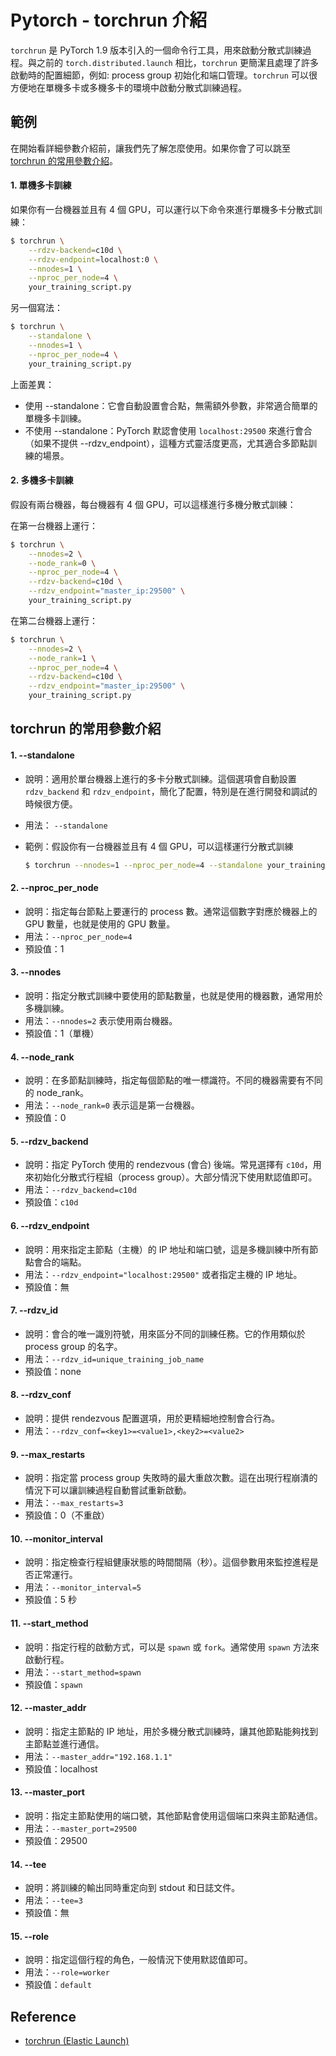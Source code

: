 # Pytorch - torchrun 介紹

`torchrun` 是 PyTorch 1.9 版本引入的一個命令行工具，用來啟動分散式訓練過程。與之前的 `torch.distributed.launch` 相比，`torchrun` 更簡潔且處理了許多啟動時的配置細節，例如: process group 初始化和端口管理。`torchrun` 可以很方便地在單機多卡或多機多卡的環境中啟動分散式訓練過程。

## 範例

在開始看詳細參數介紹前，讓我們先了解怎麼使用。如果你會了可以跳至 [torchrun 的常用參數介紹](#torchrun-的常用參數介紹)。

#### 1. 單機多卡訓練

如果你有一台機器並且有 4 個 GPU，可以運行以下命令來進行單機多卡分散式訓練：

```bash
$ torchrun \
    --rdzv-backend=c10d \
    --rdzv-endpoint=localhost:0 \
    --nnodes=1 \
    --nproc_per_node=4 \
    your_training_script.py
```

另一個寫法：

```bash
$ torchrun \
    --standalone \
    --nnodes=1 \
    --nproc_per_node=4 \
    your_training_script.py
```

上面差異：

- 使用 --standalone：它會自動設置會合點，無需額外參數，非常適合簡單的單機多卡訓練。
- 不使用 --standalone：PyTorch 默認會使用 `localhost:29500` 來進行會合（如果不提供 --rdzv_endpoint），這種方式靈活度更高，尤其適合多節點訓練的場景。

#### 2. 多機多卡訓練

假設有兩台機器，每台機器有 4 個 GPU，可以這樣進行多機分散式訓練：

在第一台機器上運行：

```bash
$ torchrun \
    --nnodes=2 \
    --node_rank=0 \
    --nproc_per_node=4 \
    --rdzv-backend=c10d \
    --rdzv_endpoint="master_ip:29500" \
    your_training_script.py
```

在第二台機器上運行：

```bash
$ torchrun \
    --nnodes=2 \
    --node_rank=1 \
    --nproc_per_node=4 \
    --rdzv-backend=c10d \
    --rdzv_endpoint="master_ip:29500" \
    your_training_script.py
```

## torchrun 的常用參數介紹

#### 1. --standalone

- 說明：適用於單台機器上進行的多卡分散式訓練。這個選項會自動設置 `rdzv_backend` 和 `rdzv_endpoint`，簡化了配置，特別是在進行開發和調試的時候很方便。
- 用法： `--standalone`
- 範例：假設你有一台機器並且有 4 個 GPU，可以這樣運行分散式訓練

    ```bash
    $ torchrun --nnodes=1 --nproc_per_node=4 --standalone your_training_script.py
    ```

#### 2. --nproc_per_node

- 說明：指定每台節點上要運行的 process 數。通常這個數字對應於機器上的 GPU 數量，也就是使用的 GPU 數量。
- 用法：`--nproc_per_node=4`
- 預設值：1

#### 3. --nnodes

- 說明：指定分散式訓練中要使用的節點數量，也就是使用的機器數，通常用於多機訓練。
- 用法：`--nnodes=2` 表示使用兩台機器。
- 預設值：1（單機）

#### 4. --node_rank

- 說明：在多節點訓練時，指定每個節點的唯一標識符。不同的機器需要有不同的 node_rank。
- 用法：`--node_rank=0` 表示這是第一台機器。
- 預設值：0

#### 5. --rdzv_backend

- 說明：指定 PyTorch 使用的 rendezvous (會合) 後端。常見選擇有 `c10d`，用來初始化分散式行程組（process group）。大部分情況下使用默認值即可。
- 用法：`--rdzv_backend=c10d`
- 預設值：`c10d`

#### 6. --rdzv_endpoint

- 說明：用來指定主節點（主機）的 IP 地址和端口號，這是多機訓練中所有節點會合的端點。
- 用法：`--rdzv_endpoint="localhost:29500"` 或者指定主機的 IP 地址。
- 預設值：無

#### 7. --rdzv_id

- 說明：會合的唯一識別符號，用來區分不同的訓練任務。它的作用類似於 process group 的名字。
- 用法：`--rdzv_id=unique_training_job_name`
- 預設值：none

#### 8. --rdzv_conf

- 說明：提供 rendezvous 配置選項，用於更精細地控制會合行為。
- 用法：`--rdzv_conf=<key1>=<value1>,<key2>=<value2>`

#### 9. --max_restarts

- 說明：指定當 process group 失敗時的最大重啟次數。這在出現行程崩潰的情況下可以讓訓練過程自動嘗試重新啟動。
- 用法：`--max_restarts=3`
- 預設值：0（不重啟）

#### 10. --monitor_interval

- 說明：指定檢查行程組健康狀態的時間間隔（秒）。這個參數用來監控進程是否正常運行。
- 用法：`--monitor_interval=5`
- 預設值：5 秒

#### 11. --start_method

- 說明：指定行程的啟動方式，可以是 `spawn` 或 `fork`。通常使用 `spawn` 方法來啟動行程。
- 用法：`--start_method=spawn`
- 預設值：`spawn`

#### 12. --master_addr

- 說明：指定主節點的 IP 地址，用於多機分散式訓練時，讓其他節點能夠找到主節點並進行通信。
- 用法：`--master_addr="192.168.1.1"`
- 預設值：localhost

#### 13. --master_port

- 說明：指定主節點使用的端口號，其他節點會使用這個端口來與主節點通信。
- 用法：`--master_port=29500`
- 預設值：29500

#### 14. --tee

- 說明：將訓練的輸出同時重定向到 stdout 和日誌文件。
- 用法：`--tee=3`
- 預設值：無

#### 15. --role

- 說明：指定這個行程的角色，一般情況下使用默認值即可。
- 用法：`--role=worker`
- 預設值：`default`

## Reference

- [torchrun (Elastic Launch)](https://pytorch.org/docs/stable/elastic/run.html)
